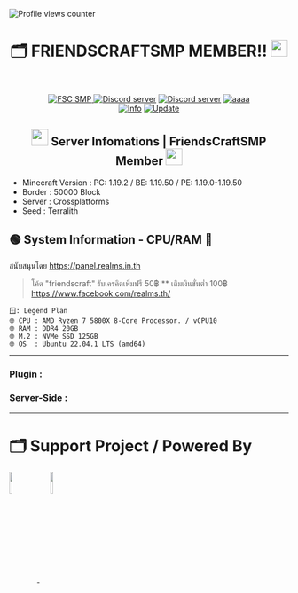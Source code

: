 ![Profile views counter](https://komarev.com/ghpvc/?username=pppekkungz&plastic&color=00E8FF)

<h1 align="center">🗂️ FRIENDSCRAFTSMP MEMBER!! <img src="https://media.giphy.com/media/hvRJCLFzcasrR4ia7z/giphy.gif" width="30"></h1>
<br>
<p align="center">
    <a href="https://www.youtube.com/hashtag/friendscraft"><img src="https://img.shields.io/static/v1?style=for-the-badge&message=YouTube&color=FF0000&logo=YouTube&logoColor=FFFFFF&label=" alt="FSC SMP" />
    <a href="https://discord.io/fscofficial"><img src="https://img.shields.io/static/v1?style=for-the-badge&message=Official Discord&color=5865F2&logo=Discord&logoColor=FFFFFF&label=" alt="Discord server"/></a>
    <a href="https://discord.io/fscsmp-member"><img src="https://img.shields.io/static/v1?style=for-the-badge&message=Discord Member&color=5865F2&logo=Discord&logoColor=FFFFFF&label=" alt="Discord server"/></a>
    <a href="https://www.youtube.com/@FriendsCraftOfficial"><img src="https://img.shields.io/static/v1?style=for-the-badge&message=Minecraft&color=62B47A&logo=Minecraft&logoColor=FFFFFF&label=" alt="aaaa" /></a>
        <br>
<a href="https://www.youtube.com/hashtag/friendscraft"><img src="https://img.shields.io/appveyor/build/gruntjs/grunt?label=INFO%20SERVER&style=for-the-badge" alt="Info"/></a>
<a href="https://www.youtube.com/hashtag/friendscraft"><img src="https://img.shields.io/nodeping/uptime/jkiwn052-ntpp-4lbb-8d45-ihew6d9ucoei?label=LAST%20UPDATE&style=for-the-badge" alt="Update"/></a> 
        
  </p>
</div>
<h2 align="center">
<img src="https://cdn.discordapp.com/emojis/551174760227274752.webp?size=44&quality=lossless" width="30">
Server Infomations | FriendsCraftSMP Member
<img src="https://cdn.discordapp.com/emojis/955400481868488734.gif?size=44&quality=lossless" width="30"></h2>


* Minecraft Version : PC: 1.19.2 / BE: 1.19.50 / PE: 1.19.0-1.19.50
* Border : 50000 Block
* Server : Crossplatforms
* Seed : Terralith

## 🟢 System Information - CPU/RAM 🏡
สนับสนุนโดย https://panel.realms.in.th
> โค้ด "friendscraft" รับเครคิตเพิ่มฟรี 50฿ ** เติมเงินขั่นต่ำ 100฿
https://www.facebook.com/realms.th/
```
🪟: Legend Plan
🌐 CPU : AMD Ryzen 7 5800X 8-Core Processor. / vCPU10
🌐 RAM : DDR4 20GB
🌐 M.2 : NVMe SSD 125GB
🌐 OS  : Ubuntu 22.04.1 LTS (amd64)
```
------------------------------------------------------------------

### Plugin :

### Server-Side :


------------------------------------------------------------------

# 🗂️ Support Project / Powered By


<div align="left">
<a target="_blank" href="https://github.com/PPekKunGz">
  <img src="https://avatars.githubusercontent.com/u/54957742?v=4" align="center" width="10%" />
</a>
    <a>&nbsp;&nbsp;&nbsp;&nbsp;</a>
<a target="_blank" href="https://github.com/SycerNetwork-Inc">
  <img src="https://cdn.discordapp.com/attachments/889652344202088458/963822631679848479/SycerNetwork.png" align="center" width="10%" />
</a>
</div> 
